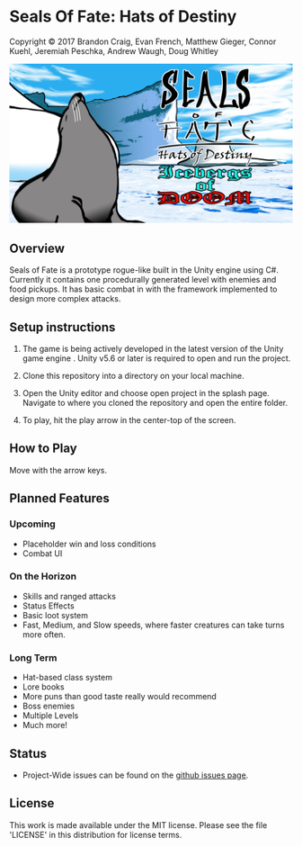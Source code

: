 # Seals Of Fate: Hats of Destiny

Copyright © 2017 Brandon Craig, Evan French, Matthew Gieger, Connor Kuehl, Jeremiah Peschka, Andrew Waugh, Doug Whitley

![](/Assets/UI/SoF%20Title.png)

## Overview

Seals of Fate is a prototype rogue-like built in the Unity engine using C#. Currently it contains one procedurally generated level with enemies and food pickups. It has basic combat in with the framework implemented to design more complex attacks.

## Setup instructions

1. The game is being actively developed in the latest version of the Unity game engine . Unity v5.6 or later is required to open and run the project.

1. Clone this repository into a directory on your local machine.

1. Open the Unity editor and choose open project in the splash page. Navigate to where you cloned the repository and open the entire folder.

1.  To play, hit the play arrow in the center-top of the screen.

## How to Play

Move with the arrow keys.

## Planned Features

### Upcoming

* Placeholder win and loss conditions
* Combat UI

### On the Horizon

* Skills and ranged attacks
* Status Effects
* Basic loot system
* Fast, Medium, and Slow speeds, where faster creatures can take turns more often.

### Long Term

* Hat-based class system
* Lore books
* More puns than good taste really would recommend
* Boss enemies
* Multiple Levels
* Much more!

## Status

* Project-Wide issues can be found on the [github issues page](https://github.com/legitbiz/SealsOfFate/issues).

## License

This work is made available under the MIT license. Please see the file 'LICENSE' in this distribution for license terms.

